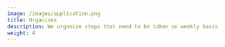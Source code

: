 ```yaml
---
image: /images/application.png
title: Organizex
description: We organize steps that need to be taken on weekly basis
weight: 4
---
```

